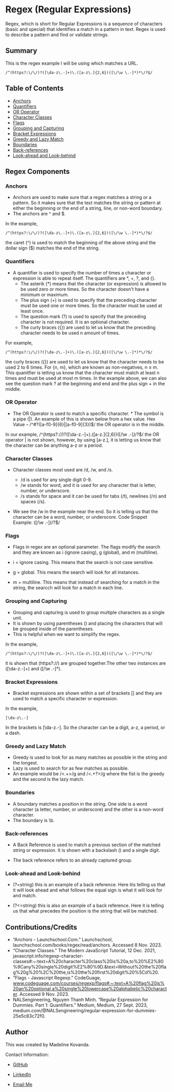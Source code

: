 # Regex (Regular Expressions)
Regex, which is short for Regular Expressions is a sequence of characters (basic and special) that identifies a match in a pattern in text. Regex is used to describe a pattern and find or validate strings.

## Summary

This is the regex example I will be using which matches a URL.

    /^(https?:\/\/)?([\da-z\.-]+)\.([a-z\.]{2,6})([\/\w \.-]*)*\/?$/

## Table of Contents

- [Anchors](#anchors)
- [Quantifiers](#quantifiers)
- [OR Operator](#or-operator)
- [Character Classes](#character-classes)
- [Flags](#flags)
- [Grouping and Capturing](#grouping-and-capturing)
- [Bracket Expressions](#bracket-expressions)
- [Greedy and Lazy Match](#greedy-and-lazy-match)
- [Boundaries](#boundaries)
- [Back-references](#back-references)
- [Look-ahead and Look-behind](#look-ahead-and-look-behind)

## Regex Components

### Anchors
 * Anchors are used to make sure that a regex matches a string or a pattern. So it makes sure that the text matches the string or pattern at either the beginning or the end of a string, line, or non-word boundary.
 * The anchors are ^ and $.

In the example, 

    /^(https?:\/\/)?([\da-z\.-]+)\.([a-z\.]{2,6})([\/\w \.-]*)*\/?$/

the caret (^) is used to match the beginning of the above string and the dollar sign ($) matches the end of the string. 
### Quantifiers
* A quantifier is used to specify the number of times a character or expression is able to repeat itself. The quantifiers are *, +, ?, and {}.
    * The asterik (*) means that the character (or expression) is allowed to be used zero or more times. So the character doesn't have a minimum or maximum. 
    * The plus sign (+) is used to specify that the preceding character must be used one or more times. So the character must be used at least once.
    * The question mark (?) is used to specify that the preceding character is not required. It is an optional character.
    * The curly braces ({}) are used to let us know that the preceding character needs to be used n amount of times. 

For example, 

    /^(https?:\/\/)?([\da-z\.-]+)\.([a-z\.]{2,6})([\/\w \.-]*)*\/?$/

the curly braces ({}) are used to let us know that the character needs to be used 2 to 6 times. For {n, m}, which are known as non-negatives, n ≤ m. This quanitfier is letting us know that the character must match at least n times and must be used at most m times. 
In the example above, we can also see the question mark ? at the beginning and end and the plus sign + in the middle. 

### OR Operator
* The OR Operator is used to match a specific character. * The symbol is a pipe (|). An example of this is shown below from a hex value. 
        Hex Value – /^#?([a-f0-9]{6}|[a-f0-9]{3})$/
the OR operator is in the middle. 

In our example, 
    /^(https?:\/\/)?([\da-z\.-]+)\.([a-z\.]{2,6})([\/\w \.-]*)*\/?$/
the OR operator | is not shown, however, by using [a-z\.], it is letting us know that the character can be anything a-z or a period. 
### Character Classes
* Character classes most used are /d, /w, and /s. 
    * /d is used for any single digit 0-9.
    * /w stands for word, and it is used for any character that is letter, number, or underscore. 
    * /s stands for space and it can be used for tabs (/t), newlines (/n) and spaces (/s).

* We see the /w in the example near the end. So it is telling us that the character can be a word, number, or underscore.
    Code Snippet Example: ([\/\w \.-]*)*\/?$/
### Flags
* Flags in regex are an optional parameter. The flags modify the search and they are known as i (ignore casing), g (global), and m (multiline). 

* i = ignore casing. This means that the search is not case sensitive.
* g = global. This means the search will look for all instances.
* m = multiline. This means that instead of searching for a match in the string, the searcch will look for a match in each line.
### Grouping and Capturing
* Grouping and capturing is used to group multiple characters as a single unit.
* It is shown by using parentheses () and placing the characters that will be grouped inside of the parentheses.
* This is helpful when we want to simplify the regex. 

In the example, 

    /^(https?:\/\/)?([\da-z\.-]+)\.([a-z\.]{2,6})([\/\w \.-]*)*\/?$/

it is shown that (https?:\/\/) are grouped together.The other two instances are ([\da-z\.-]+) and ([\/\w \.-]*). 
### Bracket Expressions
* Bracket expressions are shown within a set of brackets [] and they are used to match a specific character or expression. 

In the example, 

    [\da-z\.-]

In the brackets is [\da-z\.-]. So the character can be a digit, a-z, a period, or a dash.
### Greedy and Lazy Match
* Greedy is used to look for as many matches as possible in the string and the longest.
*  Lazy is used to search for as few matches as possible. 
* An example would be /<.+>/g and /<.+?>/g where the fist is the greedy and the second is the lazy match. 
### Boundaries
* A boundary matches a position in the string. One side is a word character (a letter, number, or underscore) and the other is a non-word character.
* The boundary is \b.
### Back-references
* A Back Reference is used to match a previous section of the matched string or expression. It is shown with a backslash (\) and a single digit. 

* The back reference refers to an already captured group.
### Look-ahead and Look-behind
* (?=string) this is an example of a back reference. Here itis telling us that it will look ahead and what follows the equal sign is what it will look for and match.

* (?<=string) this is also an example of a back reference. Here it is telling us that what precedes the position is the string that will be matched.
## Contributions/Credits 
* “Anchors - Launchschool.Com.” Launchschool, launchschool.com/books/regex/read/anchors. Accessed 8 Nov. 2023. 
* “Character Classes.” The Modern JavaScript Tutorial, 12 Dec. 2021, javascript.info/regexp-character-classes#:~:text=A%20character%20class%20is%20a,to%20%E2%80%9Cany%20single%20digit%E2%80%9D.&amp;text=Without%20the%20flag%20g%20%2C%20the,is%20the%20first%20digit%20%5Cd%20. 
* “Flags - Javascript Regexp.” CodeGuage, www.codeguage.com/courses/regexp/flags#:~:text=A%20flag%20is%20an%20optional,a%20single%20lowercase%20alphabetic%20character. Accessed 9 Nov. 2023. 
* NALSengineering, Nguyen Thanh Minh. “Regular Expression for Dummies. Part 1: Quantifiers.” Medium, Medium, 27 Sept. 2023, medium.com/@NALSengineering/regular-expression-for-dummies-25e5c83c72f0. 
## Author
This was created by Madeline Kovanda. 

Contact Information:
* [GitHub](https://github.com/M-deline)

* [LinkedIn](https://www.linkedin.com/in/madeline-kovanda-22399627b/)

* [Email Me](mailto:madkovanda@gmail.com)



